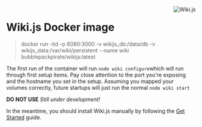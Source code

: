 <a href="https://github.com/Requarks/wiki">
    <img src="https://raw.githubusercontent.com/Requarks/wiki/master/assets/favicons/favicon-96x96.png" alt="Wiki.js" title="Wiki.js" align="right" />
</a>

# Wiki.js Docker image

>docker run -itd -p 8080:3000 -v wikijs_db:/data/db -v wikijs_data:/var/wiki/persistent --name wiki bubblepackpirate/wikijs:latest


The first run of the container will run `node wiki configure`which will run through first setup items. Pay close attention to the port you're exposing and the hostname you set in the setup.  Assuming you mapped your volumes correctly, future startups will just run the normal `node wiki start`




**DO NOT USE**
*Still under development!*

In the meantime, you should install Wiki.js manually by following the [Get Started](https://wiki.requarks.io/get-started.html) guide.
